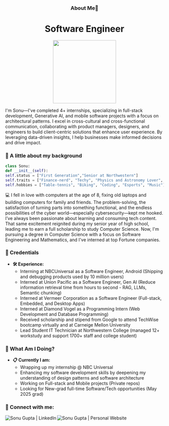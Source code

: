 <h3 align="center">About Me📮</h3>
<h1 align="center">Software Engineer</h1>

<p align="center"><img src="https://github.com/Dxsonu7/Dxsonu7/assets/87947158/bfef7909-78ee-4646-bb89-9075e47c1720" width="200px" target="_blank"></p>

I'm Sonu—I've completed 4+ internships, specializing in full-stack development, Generative AI, and mobile software projects with a focus on architectural patterns. I excel in cross-cultural and cross-functional communication, collaborating with product managers, designers, and engineers to build client-centric solutions that enhance user experience. By leveraging data-driven insights, I help businesses make informed decisions and drive impact.

### 🚀 A little about my background

```python
class Sonu:
def __init__(self):
self.status = ["First Generation","Senior at Northwestern"]
self.traits = ["Finance-nerd", "Techy", "Physics and Astronomy Lover", "Foodie"]
self.hobbies = ["Table-tennis", "Biking", "Coding", "Esports", "Music"]
```

💻 I fell in love with computers at the age of 8, fixing old laptops and building computers for family and friends. The problem-solving, the satisfaction of turning parts into something functional, and the endless possibilities of the cyber world—especially cybersecurity—kept me hooked. I’ve always been passionate about learning and consuming tech content. That same excitement reignited during my senior year of high school, leading me to earn a full scholarship to study Computer Science. Now, I'm pursuing a degree in Computer Science with a focus on Software Engineering and Mathematics, and I've interned at top Fortune companies.

### 💼 Credentials
- **🛠️ Experience:**
  - Interning at NBCUniversal as a Software Engineer, Android (Shipping and debugging products used by 10 million users) 
  - Interned at Union Pacific as a Software Engineer, Gen AI (Reduce information retrieval time from hours to second - RAG, LLMs, Semantic chunking)
  - Interned at Vermeer Corporation as a Software Engineer (Full-stack, Embedded, and Desktop Apps)
  - Interned at Diamond Vogel as a Programming Intern (Web Development and Database Programming)
  - Received scholarship and stipend from Google to attend TechWise bootcamp virtually and at Carneige Mellon University
  - Lead Student IT Technician at Northwestern College (managed 12+ workstudy and support 1700+ staff and college student)

### 📍 What Am I Doing?
- **📋 Currently I am:**
  - Wrapping up my internship @ NBC Universal
  - Enhancing my software development skills by deepening my understanding of design patterns and software architecture
  - Working on Full-stack and Mobile projects (Private repos)
  - Looking for New-grad full-time Software/Tech opportunities (May 2025 grad)

### 🔗 Connect with me:

[<img align="left" alt="Sonu Gupta | LinkedIn" src="https://img.shields.io/badge/LinkedIn-0077B5?style=for-the-badge&logo=linkedin&logoColor=white" />][linkedin]
[<img align="left" alt="Sonu Gupta | Personal Website" src="https://img.shields.io/badge/Website-4285F4?style=for-the-badge&logo=GoogleChrome&logoColor=white" />][website]

<br><br>

<br>

[linkedin]: https://www.linkedin.com/in/dxsonu/
[website]: https://sonu-gupta.vercel.app/
